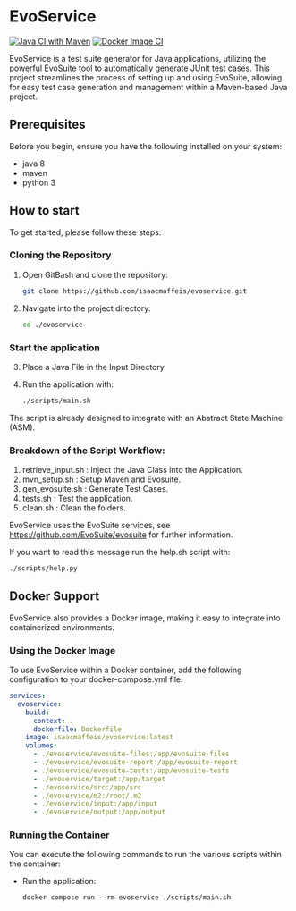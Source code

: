 # EvoService
[![Java CI with Maven](https://github.com/isaacmaffeis/evoservice/actions/workflows/maven.yml/badge.svg)](https://github.com/isaacmaffeis/evoservice/actions/workflows/maven.yml)
[![Docker Image CI](https://github.com/isaacmaffeis/evoservice/actions/workflows/docker-image.yml/badge.svg)](https://github.com/isaacmaffeis/evoservice/actions/workflows/docker-image.yml)

EvoService is a test suite generator for Java applications, utilizing the powerful EvoSuite tool to automatically generate JUnit test cases. 
This project streamlines the process of setting up and using EvoSuite, allowing for easy test case generation and management within a Maven-based Java project.

## Prerequisites 
Before you begin, ensure you have the following installed on your system:
- java 8
- maven
- python 3

## How to start
To get started, please follow these steps:

### Cloning the Repository
1. Open GitBash and clone the repository:
    ```bash
    git clone https://github.com/isaacmaffeis/evoservice.git
    ```

2. Navigate into the project directory:
    ```bash
    cd ./evoservice
    ```
### Start the application
3. Place a Java File in the Input Directory

4. Run the application with:
    ```bash
   ./scripts/main.sh
     ```

The script is already designed to integrate with an Abstract State Machine (ASM).

### Breakdown of the Script Workflow:
1. retrieve_input.sh : Inject the Java Class into the Application.
2. mvn_setup.sh : Setup Maven and Evosuite.
3. gen_evosuite.sh : Generate Test Cases.
4. tests.sh : Test the application.
5. clean.sh : Clean the folders.
   
EvoService uses the EvoSuite services,
 see https://github.com/EvoSuite/evosuite for further information.
 
If you want to read this message run the help.sh script with:
  ```bash
  ./scripts/help.py
  ```

## Docker Support
EvoService also provides a Docker image, making it easy to integrate into containerized environments.

### Using the Docker Image
To use EvoService within a Docker container, add the following configuration to your docker-compose.yml file:

```yml
services:
  evoservice:
    build:
      context: .
      dockerfile: Dockerfile
    image: isaacmaffeis/evoservice:latest
    volumes:
      - ./evoservice/evosuite-files:/app/evosuite-files
      - ./evoservice/evosuite-report:/app/evosuite-report
      - ./evoservice/evosuite-tests:/app/evosuite-tests
      - ./evoservice/target:/app/target
      - ./evoservice/src:/app/src
      - ./evoservice/m2:/root/.m2
      - ./evoservice/input:/app/input
      - ./evoservice/output:/app/output
```

### Running the Container
You can execute the following commands to run the various scripts within the container:
- Run the application:
  ```shell
  docker compose run --rm evoservice ./scripts/main.sh
  ```
